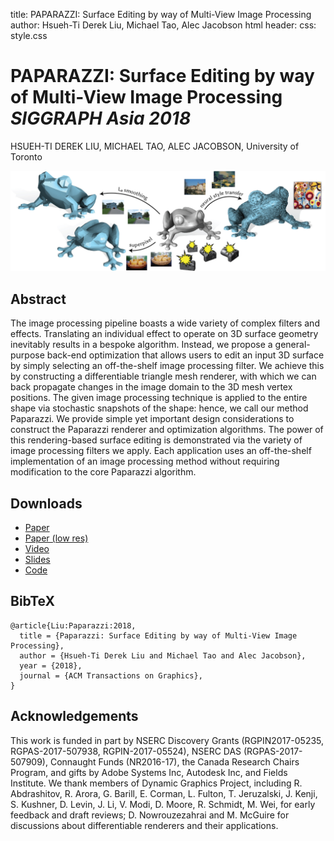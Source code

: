 title: PAPARAZZI: Surface Editing by way of Multi-View Image Processing
author: Hsueh-Ti Derek Liu, Michael Tao, Alec Jacobson
html header: <meta property="og:image" content="http://www.dgp.toronto.edu/projects/paparazzi/paparazzi-teaser.jpg" />
<meta property="og:description" content="The image processing pipeline boasts a wide variety of complex filters and effects. Translating an individual effect to operate on 3D surface geometry inevitably results in a bespoke algorithm. Instead, we propose a general-purpose back-end optimization that allows users to edit an input 3D surface by simply selecting an off-the-shelf image processing filter. We achieve this by constructing a differentiable triangle mesh renderer, with which we can back propagate changes in the image domain to the 3D mesh vertex positions. The given image processing technique is applied to the entire shape via stochastic snapshots of the shape: hence, we call our method Paparazzi. We provide simple yet important design considerations to construct the Paparazzi renderer and optimization algorithms. The power of this rendering-based surface editing is demonstrated via the variety of image processing filters we apply. Each application uses an off-the-shelf implementation of an image processing method without requiring modification to the core Paparazzi algorithm." />
<meta name="twitter:card" content="summary"></meta>
<meta name="og:title" content="Paparazzi: Surface Editing by way of Multi-View Image Processing"></meta>
css: style.css

# PAPARAZZI: Surface Editing by way of Multi-View Image Processing _SIGGRAPH Asia 2018_

<div class=authors>

HSUEH-TI DEREK LIU, MICHAEL TAO, ALEC JACOBSON, University of Toronto

</div>

![](paparazzi-teaser.jpg)

## Abstract
The image processing pipeline boasts a wide variety of complex filters and effects. Translating an individual effect to operate on 3D surface geometry inevitably results in a bespoke algorithm. Instead, we propose a general-purpose back-end optimization that allows users to
edit an input 3D surface by simply selecting an off-the-shelf image processing filter. We achieve this by constructing a differentiable triangle mesh renderer, with which we can back propagate changes in the image domain to the 3D mesh vertex positions. The given image processing technique is applied to the entire shape via stochastic snapshots of the shape: hence, we call our method Paparazzi. We provide simple yet important design considerations to construct the Paparazzi renderer and optimization algorithms. The power of this rendering-based surface editing is demonstrated via the variety of image processing filters we apply. Each application uses an off-the-shelf implementation of an image processing method without requiring modification to the core Paparazzi algorithm.

## Downloads

 - [Paper](paparazzi-surface-editing-by-way-of-multi-view-image-processing-siggraph-asia-2018-liu-et-al.pdf)
 - [Paper (low res)](paparazzi-surface-editing-by-way-of-multi-view-image-processing-siggraph-asia-2018-compressed-liu-et-al.pdf)
 - [Video]()
 - [Slides](Paparazzi_slides.pdf)
 - [Code](https://github.com/HTDerekLiu/Paparazzi)

<!-- ## Video -->

<!-- Embed Youtube video here -->

## BibTeX

```
@article{Liu:Paparazzi:2018,
  title = {Paparazzi: Surface Editing by way of Multi-View Image Processing},
  author = {Hsueh-Ti Derek Liu and Michael Tao and Alec Jacobson},
  year = {2018},
  journal = {ACM Transactions on Graphics}, 
}
```

## Acknowledgements 
This work is funded in part by NSERC Discovery Grants (RGPIN2017-05235, RGPAS-2017-507938, RGPIN-2017-05524), NSERC DAS (RGPAS-2017-507909), Connaught Funds (NR2016-17), the Canada Research Chairs Program, and gifts by Adobe Systems Inc, Autodesk Inc, and Fields Institute. We thank members of Dynamic Graphics Project, including R. Abdrashitov, R. Arora, G. Barill, E. Corman, L. Fulton, T. Jeruzalski, J. Kenji, S. Kushner, D. Levin, J. Li, V. Modi, D. Moore, R. Schmidt, M. Wei, for early feedback and draft reviews; D. Nowrouzezahrai and M. McGuire for discussions about differentiable renderers and their applications.

<!-- `multimarkdown --process-html -o index.{html,md}` -->